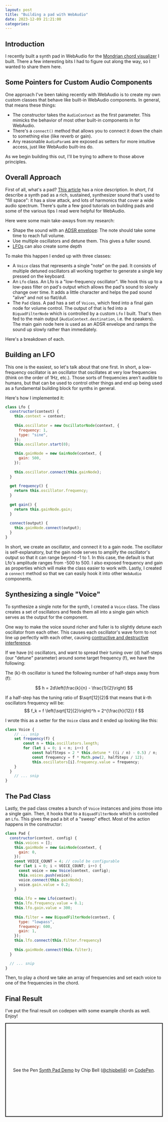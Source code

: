```yaml
---
layout: post
title: "Building a pad with WebAudio"
date: 2023-12-09 21:21:00
categories:
---
```


## Introduction
I recently built a synth pad in WebAudio for the [Mondrian chord visualizer](/assets/mondrian/index.html) I built.
There a few interesting bits I had to figure out along the way, so I wanted to share them here.

## Some Pointers for Custom Audio Components
One approach I've been taking recently with WebAudio is to create my own custom classes that behave like built-in WebAudio components.
In general, that means these things:
- The constructor takes the `AudioContext` as the first parameter. This mimicks the behavior of most other built-in components in for WebAudio.
- There's a `connect()` method that allows you to connect it down the chain to something else (like reverb or gain).
- Any reasonable `AudioParam`s are exposed as setters for more intuitive access, just like WebAudio built-ins do.

As we begin building this out, I'll be trying to adhere to those above principles.

## Overall Approach
First of all, what's a pad?
[This article](https://lunacy.audio/synth-pad/) has a nice description.
In short, I'd describe a synth pad as a rich, sustained, synthesizer sound that's used to "fill space": it has a slow attack, and lots of harmonics that cover a wide audio spectrum.
There's quite a few good tutorials on building pads and some of the various tips I read were helpful for WebAudio.

Here were some main take-aways from my research:
- Shape the sound with an [ADSR envelope](https://en.wikipedia.org/wiki/Synthesizer#Envelopes): The note should take some time to reach full volume.
- Use multiple oscillators and detune them. This gives a fuller sound.
- [LFOs](https://en.wikipedia.org/wiki/Low-frequency_oscillation) can also create some depth

To make this happen I ended up with three classes:
- A `Voice` class that represents a single "note" on the pad. It consists of multiple detuned oscillators all working together to generate a single key pressed on the keyboard.
- An `Lfo` class. An Lfo is a "low-frequency oscillator". We hook this up to a low-pass filter on pad's output which allows the pad's sound to slowly change over time. It adds a little character and helps the pad sound "alive" and not so flat/dull.
- The `Pad` class. A pad has a set of `Voices`, which feed into a final gain node for volume control. The output of that is fed into a `BiquadFilterNode` which is controlled by a custom `Lfo` I built. That's then fed to the main output (`AudioContext.destination`, i.e. the speakers). The main gain node here is used as an ADSR envelope and ramps the sound up slowly rather than immediately.

Here's a breakdown of each.

## Building an LFO
This one is the easiest, so let's talk about that one first.
In short, a low-frequency oscillator is an oscillator that oscillates at very low frequencies (think on the order of 1Hz, etc.).
Those sorts of frequencies aren't audible to humans, but that can be used to control other things and end up being used as a fundamental building block for synths in general.

Here's how I implemented it:
```javascript
class Lfo {
  constructor(context) {
    this.context = context;
    
    this.oscillator = new OscillatorNode(context, {
      frequency: 1,
      type: "sine",
    });
    this.oscillator.start(0);
    
    this.gainNode = new GainNode(context, {
      gain: 500,
    });
    
    this.oscillator.connect(this.gainNode);
  }
  
  get frequency() {
    return this.oscillator.frequency;
  }
  
  get gain() {
    return this.gainNode.gain;
  }
  
  connect(output) {
    this.gainNode.connect(output);
  }
}
```

In short, we create an oscillator, and connect it to a gain node.
The oscillator is self-explanatory, but the gain node serves to amplify the oscillator's output so that it can range beyond -1 to 1.
In this case, the default is that Lfo's amplitude ranges from -500 to 500.
I also exposed frequency and gain as properties which will make the class easier to work with.
Lastly, I created a `connect` method so that we can easily hook it into other `WebAudio` components.

## Synthesizing a single "Voice"
To synthesize a single note for the synth, I created a `Voice` class.
The class creates a set of oscillators and feeds them all into a single gain which serves as the output for the component.

One way to make the voice sound richer and fuller is to slightly detune each oscillator from each other.
This causes each oscillator's wave form to not line up perfectly with each other, causing [contructive and destructive interference](https://en.wikipedia.org/wiki/Beat_(acoustics)).

If we have \(n\) oscillators, and want to spread their tuning over \(d\) half-steps (our "detune" parameter) around some target frequency \(f\), we have the following:

The \(k\)-th oscillator is tuned the following number of half-steps away from \(f\):

$$
h = 2d\left(\frac{k}{n} - \frac{1}{2}\right)
$$

If a half-step has the tuning ratio of $\sqrt[12]{2}$ that means that $k$-th oscillators frequency will be:
$$
f_k = f \left(\sqrt[12]{2}\right)^h = 2^{\frac{h}{12}} f
$$

I wrote this as a setter for the `Voice` class and it ended up looking like this:

```javascript
class Voice {
    // ... snip
    set frequency(f) {
        const n = this.oscillators.length;
        for (let i = 0; i < n; i++) {
            const halfSteps = 2 * this.detune * ((i / n) - 0.5) / n;
            const frequency = f * Math.pow(2, halfSteps / 12);
            this.oscillators[i].frequency.value = frequency;
    }
  }
    // ... snip
}
```

## The Pad Class
Lastly, the pad class creates a bunch of `Voice` instances and joins those into a single gain.
Then, it hooks that to a `BiquadFilterNode` which is controlled an `Lfo`.
This gives the pad a bit of a "sweep" effect.
Most of the action happens in the constructor:

```javascript
class Pad {
  constructor(context, config) {
    this.voices = [];
    this.gainNode = new GainNode(context, {
      gain: 0,
    });
    const VOICE_COUNT = 4; // could be configurable
    for (let i = 0; i < VOICE_COUNT; i++) {
      const voice = new Voice(context, config);
      this.voices.push(voice);
      voice.connect(this.gainNode);
      voice.gain.value = 0.2;
    }
    
    this.lfo = new Lfo(context);
    this.lfo.frequency.value = 0.1;
    this.lfo.gain.value = 300;
    
    this.filter = new BiquadFilterNode(context, {
      type: "lowpass",
      frequency: 600,
      gain: 1,
    });
    this.lfo.connect(this.filter.frequency)
    
    this.gainNode.connect(this.filter);
  }

  // ... snip
}
```

Then, to play a chord we take an array of frequencies and set each voice to one of the frequencies in the chord.

## Final Result
I've put the final result on codepen with some example chords as well. Enjoy!

<p class="codepen" data-height="300" data-default-tab="js,result" data-slug-hash="qBgvMxZ" data-user="chipbell4" style="height: 300px; box-sizing: border-box; display: flex; align-items: center; justify-content: center; border: 2px solid; margin: 1em 0; padding: 1em;">
  <span>See the Pen <a href="https://codepen.io/chipbell4/pen/qBgvMxZ">
  Synth Pad Demo</a> by Chip Bell (<a href="https://codepen.io/chipbell4">@chipbell4</a>)
  on <a href="https://codepen.io">CodePen</a>.</span>
</p>
<script async src="https://cpwebassets.codepen.io/assets/embed/ei.js"></script>
